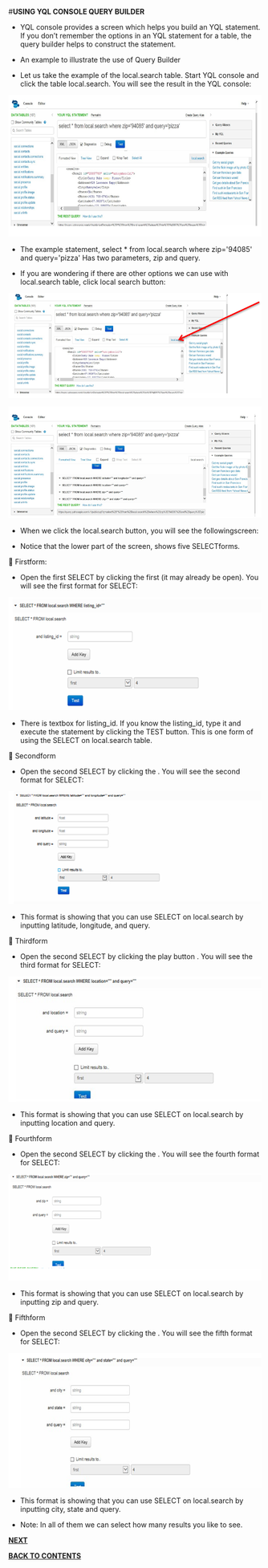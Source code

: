 #**USING YQL CONSOLE QUERY BUILDER**
- YQL console provides a screen which helps you build an YQL statement. If you don’t remember the options in an YQL statement for a table, the query builder helps to construct the statement.

- An example to illustrate the use of Query Builder

- Let us take the example of the local.search table. Start YQL console and click the table local.search.  You will see the result in the YQL console:

 ![alt text](https://github.com/pkdevaraj/Presentations/blob/gh-pages/IMAGES/YQL6.1.PNG "Query Builder 1")



- The example statement,
select * from local.search where zip='94085' and query='pizza' Has two parameters, zip and query.

- If you are wondering if there are other options we can use with local.search table, click local search button:

![alt text](https://github.com/pkdevaraj/Presentations/blob/gh-pages/IMAGES/YQL6.2.PNG "Query Builder 2")

![alt text](https://github.com/pkdevaraj/Presentations/blob/gh-pages/IMAGES/YQL6.3.PNG "Query Builder 3")

- When we click the local.search button, you will see the followingscreen:

- Notice that the lower part of the screen, shows five SELECTforms.

 
	Firstform:
- Open the first SELECT by clicking the first  (it may already be open). You will see the first format for SELECT:

![alt text](https://github.com/pkdevaraj/Presentations/blob/gh-pages/IMAGES/YQL6.4.PNG "Query Builder 4")
 
- There is textbox for listing_id. If you know the listing_id, type it and execute the statement by clicking the TEST button.  This is one form of using the SELECT on local.search table.

	Secondform
- Open the second SELECT by clicking the  . You will see the second format for SELECT:

![alt text](https://github.com/pkdevaraj/Presentations/blob/gh-pages/IMAGES/YQL6.5.PNG "Query Builder 5")

- This format is showing that you can use SELECT on local.search by inputting latitude, longitude, and query.

	Thirdform
- Open the second SELECT by clicking the play button . You will see the third format for SELECT:

![alt text](https://github.com/pkdevaraj/Presentations/blob/gh-pages/IMAGES/YQL6.6.PNG "Query Builder 6")
 

- This format is showing that you can use SELECT on local.search by inputting location and query.

	Fourthform
- Open the second SELECT by clicking the  . You will see the fourth format for SELECT:

![alt text](https://github.com/pkdevaraj/Presentations/blob/gh-pages/IMAGES/YQL6.7.PNG "Query Builder 7")

- This format is showing that you can use SELECT on local.search by inputting zip and query.


	Fifthform
- Open the second SELECT by clicking the  . You will see the fifth format for SELECT:
 
![alt text](https://github.com/pkdevaraj/Presentations/blob/gh-pages/IMAGES/YQL6.8.PNG "Query Builder 8")

- This format is showing that you can use SELECT on local.search by inputting city, state and query.


- Note: In all of them we can select how many results you like to see.



[**NEXT**](https://github.com/sharathvontari/Yahoo-query-language/blob/master/Application%20Using%20YQL.md)     

[**BACK TO CONTENTS**](https://github.com/sharathvontari/Yahoo-query-language/blob/master/README.md)
